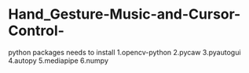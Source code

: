 # Hand_Gesture-Music-and-Cursor-Control-
python packages needs to install  1.opencv-python 2.pycaw 3.pyautogui  4.autopy  5.mediapipe  6.numpy
